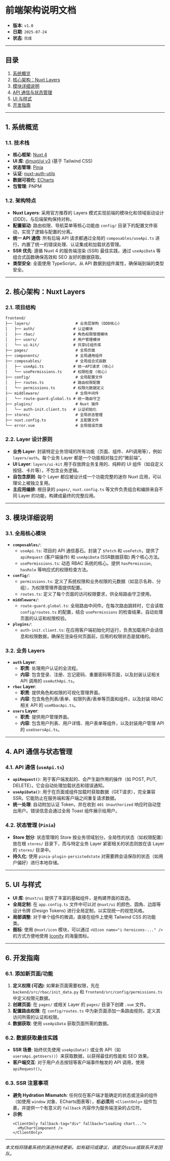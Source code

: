 
# 前端架构说明文档

- **版本**: `v1.0`
- **日期**: `2025-07-24`
- **状态**: `完成`

---

## 目录

1.  [系统概览](#1-系统概览)
2.  [核心架构：Nuxt Layers](#2-核心架构nuxt-layers)
3.  [模块详细说明](#3-模块详细说明)
4.  [API 通信与状态管理](#4-api-通信与状态管理)
5.  [UI 与样式](#5-ui-与样式)
6.  [开发指南](#6-开发指南)

---

## 1. 系统概览

### 1.1. 技术栈

-   **核心框架**: [Nuxt 4](https://nuxt.com/)
-   **UI 库**: [@nuxt/ui v3](https://ui.nuxt.com/) (基于 Tailwind CSS)
-   **状态管理**: [Pinia](https://pinia.vuejs.org/)
-   **认证**: [nuxt-auth-utils](https://nuxt.com/modules/auth-utils)
-   **数据可视化**: [ECharts](https://echarts.apache.org/en/index.html)
-   **包管理**: PNPM

### 1.2. 架构特点

-   **Nuxt Layers**: 采用官方推荐的 Layers 模式实现前端的模块化和领域驱动设计 (DDD)，与后端架构保持对称。
-   **配置驱动**: 路由权限、导航菜单等核心功能由 `config/` 目录下的配置文件驱动，实现了逻辑与配置的分离。
-   **统一 API 通信**: 所有后端 API 请求都通过全局的 `composables/useApi.ts` 进行，内置了统一的错误处理、认证集成和加载状态管理。
-   **SSR 优先**: 遵循 Nuxt 4 的服务端渲染 (SSR) 最佳实践，通过 `useApiData` 等组合式函数确保高效和 SEO 友好的数据获取。
-   **类型安全**: 全面使用 TypeScript，从 API 数据到组件属性，确保端到端的类型安全。

---

## 2. 核心架构：Nuxt Layers

### 2.1. 项目结构

```
frontend/
├── layers/                    # 业务层架构 (DDD核心)
│   ├── auth/                 # 认证模块
│   ├── rbac/                 # 角色权限管理模块
│   ├── users/                # 用户管理模块
│   └── ui-kit/               # 共享UI组件库
├── pages/                     # 全局页面
├── components/                # 全局通用组件
├── composables/               # 全局组合式函数
│   ├── useApi.ts             # 统一API请求 (核心)
│   └── usePermissions.ts     # 权限检查 (核心)
├── config/                    # 全局配置文件
│   ├── routes.ts             # 路由权限配置
│   └── permissions.ts        # 权限元数据定义
├── middleware/                # 全局中间件
│   └── route-guard.global.ts # 统一路由守卫
├── plugins/                   # Nuxt 插件
│   └── auth-init.client.ts   # 认证初始化
├── stores/                    # 全局状态管理
├── nuxt.config.ts             # 主配置文件
└── error.vue                  # 全局错误页面
```

### 2.2. Layer 设计原则

-   **业务 Layer**: 封装特定业务领域的所有功能（页面、组件、API调用等），例如 `layers/auth`。每个业务 Layer 都是一个功能相对独立的“微前端”。
-   **UI Layer**: `layers/ui-kit` 用于存放跨业务复用的、纯粹的 UI 组件（如自定义按钮、卡片等），不包含业务逻辑。
-   **自包含原则**: 每个 Layer 都应被设计成一个功能完整的迷你 Nuxt 应用，可以理论上被独立复用。
-   **主应用编排**: 根目录的 `pages/`, `nuxt.config.ts` 等文件负责组合和编排来自不同 Layer 的功能，构建成最终的完整应用。

---

## 3. 模块详细说明

### 3.1. 全局核心模块

-   **`composables/`**:
    -   `useApi.ts`: 项目的 API 通信基石。封装了 `$fetch` 和 `useFetch`，提供了 `apiRequest` (客户端操作) 和 `useApiData` (SSR数据获取) 两个核心方法。
    -   `usePermissions.ts`: 动态 RBAC 系统的核心。提供 `hasPermission`, `hasRole` 等响应式的权限检查方法。
-   **`config/`**:
    -   `permissions.ts`: 定义了系统权限和业务权限的元数据（如显示名称、分组），为权限管理界面提供配置。
    -   `routes.ts`: 定义了每个页面的访问权限要求，供全局路由守卫使用。
-   **`middleware/`**:
    -   `route-guard.global.ts`: 全局路由中间件。在每次路由跳转时，它会读取 `config/routes.ts` 的配置，结合 `usePermissions` 的检查结果，自动处理页面的认证和权限校验。
-   **`plugins/`**:
    -   `auth-init.client.ts`: 在应用客户端初始化时运行，负责加载用户会话信息和权限数据，确保在渲染任何页面前，应用的权限状态是就绪的。

### 3.2. 业务 Layers

-   **`auth` Layer**:
    -   **职责**: 处理用户认证的全流程。
    -   **内容**: 包含登录、注册、忘记密码、重置密码等页面，以及封装认证相关 API 调用的 `useAuthApi.ts`。
-   **`rbac` Layer**:
    -   **职责**: 提供角色和权限的可视化管理界面。
    -   **内容**: 包含角色列表/表单、权限列表/表单等页面和组件，以及封装 RBAC 相关 API 的 `useRbacApi.ts`。
-   **`users` Layer**:
    -   **职责**: 提供用户管理界面。
    -   **内容**: 包含用户列表、用户详情、用户表单等组件，以及封装用户管理 API 的 `useUsersApi.ts`。

---

## 4. API 通信与状态管理

### 4.1. API 通信 (`useApi.ts`)

-   **`apiRequest()`**: 用于客户端发起的、会产生副作用的操作（如 POST, PUT, DELETE）。它会自动处理加载状态和错误通知。
-   **`useApiData()`**: 用于在页面或组件加载时获取数据（GET请求），完全兼容 SSR。它能防止在服务端和客户端之间重复请求数据。
-   **统一处理**: 自动附加认证 Token，并在收到 `401 Unauthorized` 响应时自动登出用户。错误信息会通过全局 Toast 组件展示给用户。

### 4.2. 状态管理 (`Pinia`)

-   **Store 划分**: 状态管理的 Store 按业务领域划分。全局性的状态（如权限配置）放在根 `stores/` 目录下，而与特定业务 Layer 紧密相关的状态则放在该 Layer 的 `stores/` 目录中。
-   **持久化**: 使用 `pinia-plugin-persistedstate` 对需要跨会话保存的状态（如用户偏好）进行本地存储。

---

## 5. UI 与样式

-   **UI 库**: `@nuxt/ui` 提供了丰富的基础组件，是构建界面的首选。
-   **全局定制**: 在 `app.config.ts` 文件中可以对 `@nuxt/ui` 的颜色、圆角、边距等设计令牌 (Design Tokens) 进行全局定制，以实现统一的视觉风格。
-   **局部调整**: 对于单个组件的微调，直接在组件上使用 Tailwind CSS 的功能类。
-   **图标**: 使用 `@nuxt/icon` 模块，可以通过 `<UIcon name="i-heroicons-..." />` 的方式方便地使用 [Iconify](https://icones.js.org/) 的海量图标。

---

## 6. 开发指南

### 6.1. 添加新页面/功能

1.  **定义权限 (可选)**: 如果新页面需要权限，先在 `backend/src/rbac/init_data.py` 和 `frontend/src/config/permissions.ts` 中定义权限元数据。
2.  **创建页面**: 在 `pages/` 或相关 Layer 的 `pages/` 目录下创建 `.vue` 文件。
3.  **配置路由权限**: 在 `config/routes.ts` 中为新页面添加一条路由规则，定义其访问所需的认证和权限。
4.  **数据获取**: 使用 `useApiData` 获取页面所需的数据。

### 6.2. 数据获取最佳实践

-   **SSR 场景**: 始终优先使用 `useApiData()` 或业务 API（如 `usersApi.getUsers()`）来获取数据，以获得最佳的性能和 SEO 效果。
-   **客户端交互**: 对于用户点击按钮等客户端事件触发的 API 调用，使用 `apiRequest()`。

### 6.3. SSR 注意事项

-   **避免 Hydration Mismatch**: 任何仅在客户端才能确定的状态或渲染的组件（如使用 `window` 对象、ECharts图表等），都**必须**用 `<ClientOnly>` 组件包裹，并提供一个有意义的 `fallback` 内容作为服务端渲染的占位符。
-   **示例**:
    ```vue
    <ClientOnly fallback-tag="div" fallback="Loading chart...">
      <MyChartComponent />
    </ClientOnly>
    ```

---

*本文档将随着系统的演进持续更新。如有疑问或建议，请提交Issue或联系开发团队。* 